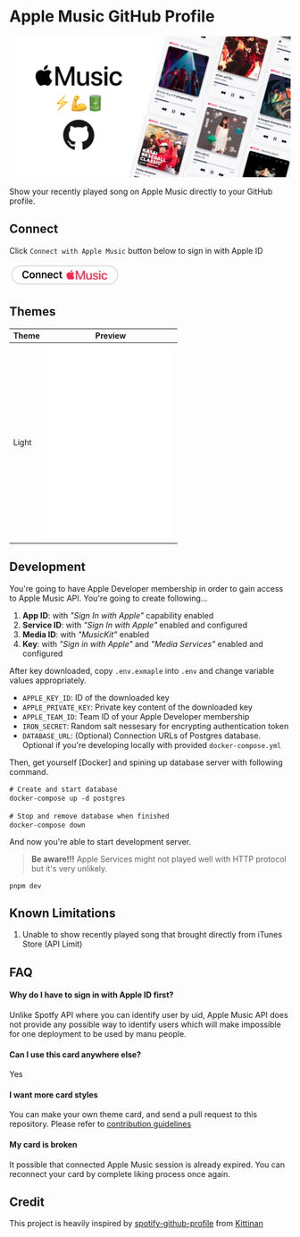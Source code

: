 # Apple Music GitHub Profile

![cover](./img/cover.jpg)

Show your recently played song on Apple Music directly to your GitHub profile.

## Connect

Click `Connect with Apple Music` button below to sign in with Apple ID

[<img alt="connect" src="./img/connect.png" height="42">](https://apple-music-github-profile.rayriffy.com/api/auth/login)

## Themes

| Theme | Preview |
| ----- | ------- |
| Light | <img alt="light theme" src="./img/light.svg" height="350" /> |

## Development

You're going to have Apple Developer membership in order to gain access to Apple Music API. You're going to create following...

1. **App ID**: with *"Sign In with Apple"* capability enabled
2. **Service ID**: with *"Sign In with Apple"* enabled and configured
3. **Media ID**: with *"MusicKit"* enabled
4. **Key**: with *"Sign in with Apple"* and *"Media Services"* enabled and configured

After key downloaded, copy `.env.exmaple` into `.env` and change variable values appropriately.

- `APPLE_KEY_ID`: ID of the downloaded key
- `APPLE_PRIVATE_KEY`: Private key content of the downloaded key
- `APPLE_TEAM_ID`: Team ID of your Apple Developer membership
- `IRON_SECRET`: Random salt nessesary for encrypting authentication token
- `DATABASE_URL`: (Optional) Connection URLs of Postgres database. Optional if you're developing locally with provided `docker-compose.yml`

Then, get yourself [Docker] and spining up database server with following command.

```
# Create and start database
docker-compose up -d postgres

# Stop and remove database when finished
docker-compose down
```

And now you're able to start development server.
> **Be aware!!!** Apple Services might not played well with HTTP protocol but it's very unlikely.

```
pnpm dev
```

## Known Limitations

1. Unable to show recently played song that brought directly from iTunes Store (API Limit)

## FAQ

#### Why do I have to sign in with Apple ID first?
Unlike Spotfy API where you can identify user by uid, Apple Music API does not provide any possible way to identify users which will make impossible for one deployment to be used by manu people.

#### Can I use this card anywhere else?
Yes

#### I want more card styles
You can make your own theme card, and send a pull request to this repository. Please refer to [contribution guidelines]()

#### My card is broken
It possible that connected Apple Music session is already expired. You can reconnect your card by complete liking process once again.

## Credit

This project is heavily inspired by [spotify-github-profile](https://github.com/kittinan/spotify-github-profile) from [Kittinan](https://github.com/kittinan)
